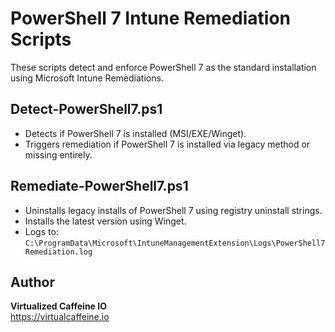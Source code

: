# PowerShell 7 Intune Remediation Scripts

These scripts detect and enforce PowerShell 7 as the standard installation using Microsoft Intune Remediations.

## Detect-PowerShell7.ps1
- Detects if PowerShell 7 is installed (MSI/EXE/Winget).
- Triggers remediation if PowerShell 7 is installed via legacy method or missing entirely.

## Remediate-PowerShell7.ps1
- Uninstalls legacy installs of PowerShell 7 using registry uninstall strings.
- Installs the latest version using Winget.
- Logs to: `C:\ProgramData\Microsoft\IntuneManagementExtension\Logs\PowerShell7Remediation.log`

## Author
**Virtualized Caffeine IO**  
https://virtualcaffeine.io
